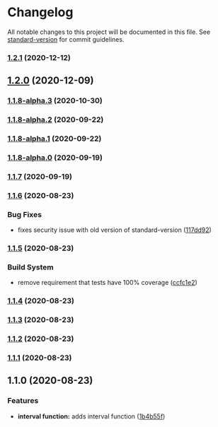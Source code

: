 # Changelog

All notable changes to this project will be documented in this file. See [standard-version](https://github.com/conventional-changelog/standard-version) for commit guidelines.

### [1.2.1](https://github.com/deardanieldavis/shapetypes/compare/v1.2.0...v1.2.1) (2020-12-12)

## [1.2.0](https://github.com/deardanieldavis/shapetypes/compare/v1.1.8-alpha.3...v1.2.0) (2020-12-09)

### [1.1.8-alpha.3](https://github.com/deardanieldavis/shapetypes/compare/v1.1.8-alpha.2...v1.1.8-alpha.3) (2020-10-30)

### [1.1.8-alpha.2](https://github.com/deardanieldavis/shapetypes/compare/v1.1.8-alpha.1...v1.1.8-alpha.2) (2020-09-22)

### [1.1.8-alpha.1](https://github.com/deardanieldavis/shapetypes/compare/v1.1.8-alpha.0...v1.1.8-alpha.1) (2020-09-22)

### [1.1.8-alpha.0](https://github.com/deardanieldavis/shapetypes/compare/v1.1.7...v1.1.8-alpha.0) (2020-09-19)

### [1.1.7](https://github.com/deardanieldavis/shapetypes/compare/v1.1.6...v1.1.7) (2020-09-19)

### [1.1.6](https://github.com/deardanieldavis/shapetypes/compare/v1.1.5...v1.1.6) (2020-08-23)


### Bug Fixes

* fixes security issue with old version of standard-version ([117dd92](https://github.com/deardanieldavis/shapetypes/commit/117dd926a95abb29efbff8b2114c25d0b30a541d))

### [1.1.5](https://github.com/deardanieldavis/shapetypes/compare/v1.1.4...v1.1.5) (2020-08-23)


### Build System

* remove requirement that tests have 100% coverage ([ccfc1e2](https://github.com/deardanieldavis/shapetypes/commit/ccfc1e2))



### [1.1.4](https://github.com/deardanieldavis/shapetypes/compare/v1.1.3...v1.1.4) (2020-08-23)



### [1.1.3](https://github.com/deardanieldavis/shapetypes/compare/v1.1.2...v1.1.3) (2020-08-23)



### [1.1.2](https://github.com/YOUR_GITHUB_USER_NAME/shapetypes/compare/v1.1.1...v1.1.2) (2020-08-23)



### [1.1.1](https://github.com/YOUR_GITHUB_USER_NAME/shapetypes/compare/v1.1.0...v1.1.1) (2020-08-23)



## 1.1.0 (2020-08-23)


### Features

* **interval function:** adds interval function ([1b4b55f](https://github.com/YOUR_GITHUB_USER_NAME/shapetypes/commit/1b4b55f))
